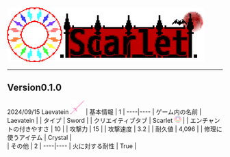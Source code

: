 ![Scarlet Logo](/IMG/Scarlet%20Logo.png)
___  
## Version0.1.0
2024/09/15
Laevatein <img src="/IMG/laevatein-1.0.2.png" height="32px">
| 基本情報 | 1 |
----|----
| ゲーム内の名前 | Laevatein |
| タイプ | Sword |
| クリエイティブタブ | Scarlet <img src="/IMG/Scarlet%20MOD.png" height="16px"> |
| エンチャントの付きやすさ | 10 |
| 攻撃力 | 15 |
| 攻撃速度 | 3.2 |
| 耐久値 | 4,096 |
| 修理に使うアイテム | Crystal |  
| その他 | 2 |
----|----
| 火に対する耐性 | True |  
